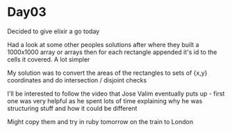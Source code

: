 # Day03

Decided to give elixir a go today

Had a look at some other peoples solutions after where they built a 1000x1000 array or arrays then for each rectangle appended it's id to the cells it covered. A lot simpler

My solution was to convert the areas of the rectangles to sets of {x,y} coordinates and do intersection / disjoint checks

I'll be interested to follow the video that Jose Valim eventually puts up - first one was very helpful as he spent lots of time explaining why he was structuring stuff and how it could be different

Might copy them and try in ruby tomorrow on the train to London
